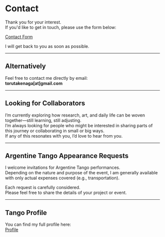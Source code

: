 # Contact

Thank you for your interest.  
If you'd like to get in touch, please use the form below:

[Contact Form](https://docs.google.com/forms/d/e/1FAIpQLSdIPXna2J1MAZLfDUwUMGxUSdux2mI2KmXaXxK5FaISOck3HQ/viewform?usp=header)

I will get back to you as soon as possible.

---

## Alternatively

Feel free to contact me directly by email:  
**torutakenaga[at]gmail.com**

---

## Looking for Collaborators

I’m currently exploring how research, art, and daily life can be woven together—still learning, still adjusting.  
I’m always looking for people who might be interested in sharing parts of this journey or collaborating in small or big ways.  
If any of this resonates with you, I’d love to hear from you.

---

## Argentine Tango Appearance Requests

I welcome invitations for Argentine Tango performances.  
Depending on the nature and purpose of the event, I am generally available with only actual expenses covered (e.g., transportation).

Each request is carefully considered.  
Please feel free to share the details of your project or event.

---

## Tango Profile

You can find my full profile here:  
[Profile](https://torutakenaga.com/profile)
